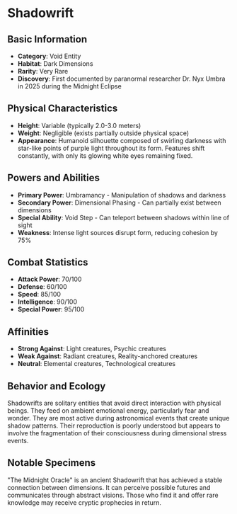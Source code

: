 # Shadowrift

## Basic Information
- **Category**: Void Entity
- **Habitat**: Dark Dimensions
- **Rarity**: Very Rare
- **Discovery**: First documented by paranormal researcher Dr. Nyx Umbra in 2025 during the Midnight Eclipse

## Physical Characteristics
- **Height**: Variable (typically 2.0-3.0 meters)
- **Weight**: Negligible (exists partially outside physical space)
- **Appearance**: Humanoid silhouette composed of swirling darkness with star-like points of purple light throughout its form. Features shift constantly, with only its glowing white eyes remaining fixed.

## Powers and Abilities
- **Primary Power**: Umbramancy - Manipulation of shadows and darkness
- **Secondary Power**: Dimensional Phasing - Can partially exist between dimensions
- **Special Ability**: Void Step - Can teleport between shadows within line of sight
- **Weakness**: Intense light sources disrupt form, reducing cohesion by 75%

## Combat Statistics
- **Attack Power**: 70/100
- **Defense**: 60/100
- **Speed**: 85/100
- **Intelligence**: 90/100
- **Special Power**: 95/100

## Affinities
- **Strong Against**: Light creatures, Psychic creatures
- **Weak Against**: Radiant creatures, Reality-anchored creatures
- **Neutral**: Elemental creatures, Technological creatures

## Behavior and Ecology
Shadowrifts are solitary entities that avoid direct interaction with physical beings. They feed on ambient emotional energy, particularly fear and wonder. They are most active during astronomical events that create unique shadow patterns. Their reproduction is poorly understood but appears to involve the fragmentation of their consciousness during dimensional stress events.

## Notable Specimens
"The Midnight Oracle" is an ancient Shadowrift that has achieved a stable connection between dimensions. It can perceive possible futures and communicates through abstract visions. Those who find it and offer rare knowledge may receive cryptic prophecies in return.
